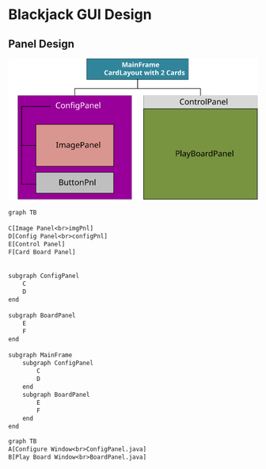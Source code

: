 <h1>Blackjack GUI Design</h1>

## Panel Design

![](images/panelDesign.svg)

```mermaid
graph TB

C[Image Panel<br>imgPnl]
D[Config Panel<br>configPnl]
E[Control Panel]
F[Card Board Panel]


subgraph ConfigPanel
    C
    D
end

subgraph BoardPanel
    E
    F
end

subgraph MainFrame
    subgraph ConfigPanel
        C
        D
    end
    subgraph BoardPanel
        E
        F
    end
end
```

```mermaid
graph TB
A[Configure Window<br>ConfigPanel.java]
B[Play Board Window<br>BoardPanel.java]

```
